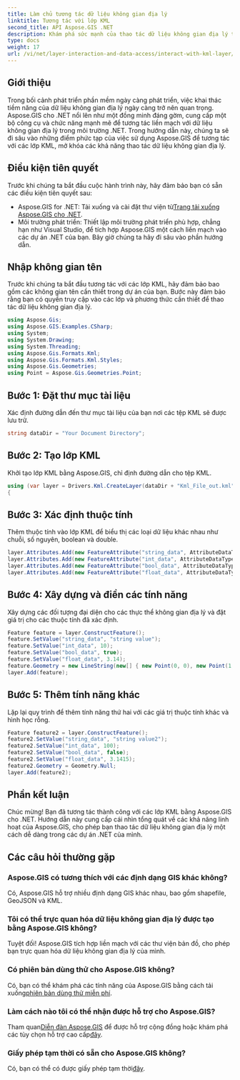 ```yaml
---
title: Làm chủ tương tác dữ liệu không gian địa lý
linktitle: Tương tác với lớp KML
second_title: API Aspose.GIS .NET
description: Khám phá sức mạnh của thao tác dữ liệu không gian địa lý trong .NET với Aspose.GIS. Hướng dẫn từng bước để tương tác với các lớp KML. Tải về dùng thử ngay!
type: docs
weight: 17
url: /vi/net/layer-interaction-and-data-access/interact-with-kml-layer/
---
```

## Giới thiệu
Trong bối cảnh phát triển phần mềm ngày càng phát triển, việc khai thác tiềm năng của dữ liệu không gian địa lý ngày càng trở nên quan trọng. Aspose.GIS cho .NET nổi lên như một đồng minh đáng gờm, cung cấp một bộ công cụ và chức năng mạnh mẽ để tương tác liền mạch với dữ liệu không gian địa lý trong môi trường .NET. Trong hướng dẫn này, chúng ta sẽ đi sâu vào những điểm phức tạp của việc sử dụng Aspose.GIS để tương tác với các lớp KML, mở khóa các khả năng thao tác dữ liệu không gian địa lý.
## Điều kiện tiên quyết
Trước khi chúng ta bắt đầu cuộc hành trình này, hãy đảm bảo bạn có sẵn các điều kiện tiên quyết sau:
-  Aspose.GIS for .NET: Tải xuống và cài đặt thư viện từ[Trang tải xuống Aspose.GIS cho .NET](https://releases.aspose.com/gis/net/).
- Môi trường phát triển: Thiết lập môi trường phát triển phù hợp, chẳng hạn như Visual Studio, để tích hợp Aspose.GIS một cách liền mạch vào các dự án .NET của bạn.
Bây giờ chúng ta hãy đi sâu vào phần hướng dẫn.
## Nhập không gian tên
Trước khi chúng ta bắt đầu tương tác với các lớp KML, hãy đảm bảo bao gồm các không gian tên cần thiết trong dự án của bạn. Bước này đảm bảo rằng bạn có quyền truy cập vào các lớp và phương thức cần thiết để thao tác dữ liệu không gian địa lý.
```csharp
using Aspose.Gis;
using Aspose.GIS.Examples.CSharp;
using System;
using System.Drawing;
using System.Threading;
using Aspose.Gis.Formats.Kml;
using Aspose.Gis.Formats.Kml.Styles;
using Aspose.Gis.Geometries;
using Point = Aspose.Gis.Geometries.Point;
```
## Bước 1: Đặt thư mục tài liệu
Xác định đường dẫn đến thư mục tài liệu của bạn nơi các tệp KML sẽ được lưu trữ.
```csharp
string dataDir = "Your Document Directory";
```
## Bước 2: Tạo lớp KML
Khởi tạo lớp KML bằng Aspose.GIS, chỉ định đường dẫn cho tệp KML.
```csharp
using (var layer = Drivers.Kml.CreateLayer(dataDir + "Kml_File_out.kml"))
{
```
## Bước 3: Xác định thuộc tính
Thêm thuộc tính vào lớp KML để biểu thị các loại dữ liệu khác nhau như chuỗi, số nguyên, boolean và double.
```csharp
layer.Attributes.Add(new FeatureAttribute("string_data", AttributeDataType.String));
layer.Attributes.Add(new FeatureAttribute("int_data", AttributeDataType.Integer));
layer.Attributes.Add(new FeatureAttribute("bool_data", AttributeDataType.Boolean));
layer.Attributes.Add(new FeatureAttribute("float_data", AttributeDataType.Double));
```
## Bước 4: Xây dựng và điền các tính năng
Xây dựng các đối tượng đại diện cho các thực thể không gian địa lý và đặt giá trị cho các thuộc tính đã xác định.
```csharp
Feature feature = layer.ConstructFeature();
feature.SetValue("string_data", "string value");
feature.SetValue("int_data", 10);
feature.SetValue("bool_data", true);
feature.SetValue("float_data", 3.14);
feature.Geometry = new LineString(new[] { new Point(0, 0), new Point(1, 1) });
layer.Add(feature);
```
## Bước 5: Thêm tính năng khác
Lặp lại quy trình để thêm tính năng thứ hai với các giá trị thuộc tính khác và hình học rỗng.
```csharp
Feature feature2 = layer.ConstructFeature();
feature2.SetValue("string_data", "string value2");
feature2.SetValue("int_data", 100);
feature2.SetValue("bool_data", false);
feature2.SetValue("float_data", 3.1415);
feature2.Geometry = Geometry.Null;
layer.Add(feature2);
```
## Phần kết luận
Chúc mừng! Bạn đã tương tác thành công với các lớp KML bằng Aspose.GIS cho .NET. Hướng dẫn này cung cấp cái nhìn tổng quát về các khả năng linh hoạt của Aspose.GIS, cho phép bạn thao tác dữ liệu không gian địa lý một cách dễ dàng trong các dự án .NET của mình.
## Các câu hỏi thường gặp
### Aspose.GIS có tương thích với các định dạng GIS khác không?
Có, Aspose.GIS hỗ trợ nhiều định dạng GIS khác nhau, bao gồm shapefile, GeoJSON và KML.
### Tôi có thể trực quan hóa dữ liệu không gian địa lý được tạo bằng Aspose.GIS không?
Tuyệt đối! Aspose.GIS tích hợp liền mạch với các thư viện bản đồ, cho phép bạn trực quan hóa dữ liệu không gian địa lý của mình.
### Có phiên bản dùng thử cho Aspose.GIS không?
 Có, bạn có thể khám phá các tính năng của Aspose.GIS bằng cách tải xuống[phiên bản dùng thử miễn phí](https://releases.aspose.com/).
### Làm cách nào tôi có thể nhận được hỗ trợ cho Aspose.GIS?
 Tham quan[Diễn đàn Aspose.GIS](https://forum.aspose.com/c/gis/33) để được hỗ trợ cộng đồng hoặc khám phá các tùy chọn hỗ trợ cao cấp[đây](https://purchase.aspose.com/buy).
### Giấy phép tạm thời có sẵn cho Aspose.GIS không?
 Có, bạn có thể có được giấy phép tạm thời[đây](https://purchase.aspose.com/temporary-license/).